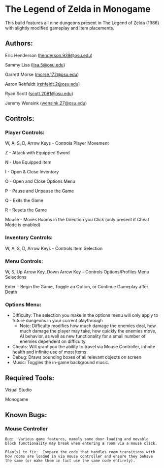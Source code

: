 # The Legend of Zelda in Monogame

This build features all nine dungeons present in The Legend of Zelda (1986) with slightly modified gameplay and item placements.

## Authors:
Eric Henderson (henderson.939@osu.edu)

Sammy Lisa (lisa.5@osu.edu)

Garrett Morse (morse.172@osu.edu)

Aaron Rehfeldt (rehfeldt.2@osu.edu)

Ryan Scott (scott.2081@osu.edu)

Jeremy Wensink (wensink.27@osu.edu)


## Controls:
### Player Controls:
W, A, S, D, Arrow Keys - Controls Player Movement

Z - Attack with Equipped Sword

N - Use Equipped Item

I - Open & Close Inventory

O - Open and Close Options Menu

P - Pause and Unpause the Game

Q - Exits the Game

R - Resets the Game

Mouse - Moves Rooms in the Direction you Click (only present if Cheat Mode is enabled)

### Inventory Controls:
W, A, S, D, Arrow Keys - Controls Item Selection

### Menu Controls:
W, S, Up Arrow Key, Down Arrow Key - Controls Options/Profiles Menu Selections

Enter - Begin the Game, Toggle an Option, or Continue Gameplay after Death

### Options Menu:

- Difficulty: The selection you make in the options menu will only apply to future dungeons in your current playthrough
    - Note: Difficulty modifies how much damage the enemies deal, how much damage the player may take, how quickly the enemies move, AI behavior, as well as new functionality for a small number of enemies dependent on difficulty
- Cheats: Will grant you the ability to travel via Mouse Controller, infinite health and infinite use of most items.
- Debug: Draws bounding boxes of all relevant objects on screen
- Music:  Toggles the in-game background music.

## Required Tools:

Visual Studio

Monogame

## Known Bugs:
### Mouse Controller
    Bug:  Various game features, namely some door loading and movable block functionality may break when entering a room via a mouse click.

    Plan(s) to fix:  Compare the code that handles room transitions with how rooms are loaded in via mouse controller and ensure they behave the same (or make them in fact use the same code entirely).
